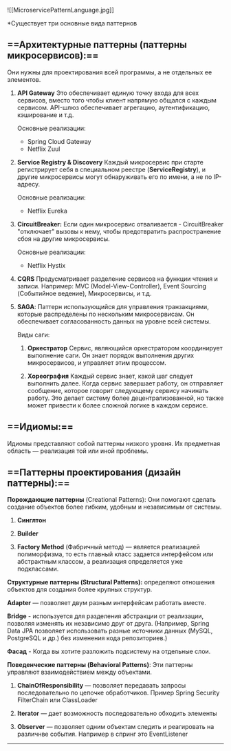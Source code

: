 ![[MicroservicePatternLanguage.jpg]]

*Существует три основные вида паттернов

## ==Архитектурные паттерны (паттерны микросервисов):==
Они нужны для проектирования всей программы, а не отдельных ее элементов.

1. **API Gateway**
	Это обеспечивает единую точку входа для всех сервисов, вместо того чтобы клиент напрямую общался с каждым сервисом. API-шлюз обеспечивает агрегацию, аутентификацию, кэширование и т.д.
	
	Основные реализации:
	- Spring Cloud Gateway
	- Netflix Zuul

2. **Service Registry & Discovery**
	Каждый микросервис при старте регистрирует себя в специальном реестре (**ServiceRegistry**), и другие микросервисы могут обнаруживать его по имени, а не по IP-адресу.
	
	Основные реализации:
	- Netflix Eureka

3. **CircuitBreaker:**
	Если один микросервис отваливается - CircuitBreaker "отключает" вызовы к нему, чтобы предотвратить распространение сбоя на другие микросервисы.  
	
	Основные реализации:
	- Netflix Hystix

4. **CQRS**
	Предусматривает разделение сервисов на функции чтения и записи.
	Например: MVC (Model-View-Controller), Event Sourcing (Событийное ведение), Микросервисы, и т.д.

5. **SAGA**: 
	Паттерн использующийся для управления транзакциями, которые распределены по нескольким микросервисам.
	Он обеспечивает согласованность данных на уровне всей системы.
	
	Виды саги:
	
	1. **Оркестратор**
	Сервис, являющийся оркестратором координирует выполнение саги.
	Он знает порядок выполнения других микросервисов, и управляет этим процессом.
	
	2. **Хореография**
	Каждый сервис знает, какой шаг следует выполнить далее.
	Когда сервис завершает работу, он отправляет сообщение, которое говорит следующему сервису начинать работу.
	Это делает систему более децентрализованной, но также может привести к более сложной логике в каждом сервисе.
## ==**Идиомы:**==

Идиомы представляют собой паттерны низкого уровня. Их предметная область — реализация той или иной проблемы.

## ==**Паттерны проектирования (дизайн паттерны):**==

**Порождающие паттерны**
	(Creational Patterns): Они помогают сделать создание объектов более гибким, удобным и независимым от системы.

1) **Синглтон**

2) **Builder**

3) **Factory Method** (Фабричный метод) — является реализацией полиморфизма, то есть главный класс задается интерфейсом или абстрактным классом, а реализация определяется уже подклассами.

  
**Структурные паттерны (Structural Patterns):** 
	определяют отношения объектов для создания более крупных структур.

**Adapter** — позволяет двум разным интерфейсам работать вместе.

**Bridge** - используется для разделения абстракции от реализации, позволяя изменять их независимо друг от друга. (Например, Spring Data JPA позволяет использовать разные источники данных (MySQL, PostgreSQL и др.) без изменения кода репозиториев.)

**Фасад** - Когда вы хотите разложить подсистему на отдельные слои.  
  

**Поведенческие паттерны (Behavioral Patterns)**:
	Эти паттерны управляют взаимодействием между объектами.

1) **ChainOfResponsibility** — позволяет передавать запросы последовательно по цепочке обработчиков. Пример Spring Security FilterChain или ClassLoader

2) **Iterator** — дает возможность последовательно обходить элементы

3) **Observer** — позволяет одним объектам следить и реагировать на различнве события. Например в спринг это EventListener

---

